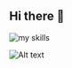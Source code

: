 ## Hi there 👋

<!--
**koko-829/koko-829** is a ✨ _special_ ✨ repository because its `README.md` (this file) appears on your GitHub profile.

<!-- https://github.com/tandpfun/skill-icons -->
<img alt="my skills" src="https://skillicons.dev/icons?theme=dark&perline=5&i=html,css,sass,js,ruby,rails,ai,figma,docker,vscode" />
<br>

<!-- For custom width (300 ≤ {width} ≤ 1000): -->
![Alt text](https://spotify-recently-played-readme.vercel.app/api?user=kosuke731&count=6)
